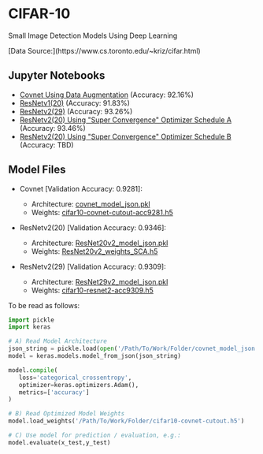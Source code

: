 # CIFAR-10
Small Image Detection Models Using Deep Learning
<p>[Data Source:](https://www.cs.toronto.edu/~kriz/cifar.html)

## Jupyter Notebooks
- [Covnet Using Data Augmentation](cifar10_COVNET_no_noise.ipynb) (Accuracy: 92.16%)
- [ResNetv1(20)](CIFAR_10_RESNETv1b_No_Noise.ipynb) (Accuracy: 91.83%)
- [ResNetv2(29)](CIFAR_10_RESNETv2c_No_Noise.ipynb) (Accuracy: 93.26%)
- [ResNetv2(20) Using "Super Convergence" Optimizer Schedule A](CIFAR10_ResNet20_SuperConvergence_A.ipynb) (Accuracy: 93.46%)
- [ResNetv2(20) Using "Super Convergence" Optimizer Schedule B](CIFAR10_ResNet20_SuperConvergence_B.ipynb) (Accuracy: TBD)

## Model Files
- Covnet [Validation Accuracy: 0.9281]:
  - Architecture: [covnet_model_json.pkl](covnet_model_json.pkl)
  - Weights: [cifar10-covnet-cutout-acc9281.h5](cifar10-covnet-cutout-acc9281.h5)
  
- ResNetv2(20) [Validation Accuracy: 0.9346]:
  - Architecture: [ResNet20v2_model_json.pkl](ResNet20v2_model_json.pkl)
  - Weights: [ResNet20v2_weights_SCA.h5](ResNet20v2_weights_SCA.h5)
  
- ResNetv2(29) [Validation Accuracy: 0.9309]:
  - Architecture: [ResNet29v2_model_json.pkl](ResNet29v2_model_json.pkl)
  - Weights: [cifar10-resnet2-acc9309.h5](cifar10-resnet2-acc9309.h5)


<p> To be read as follows:

```python
import pickle
import keras

# A) Read Model Architecture
json_string = pickle.load(open('/Path/To/Work/Folder/covnet_model_json.pkl',"rb"))
model = keras.models.model_from_json(json_string)

model.compile(
   loss='categorical_crossentropy', 
   optimizer=keras.optimizers.Adam(), 
   metrics=['accuracy']
)

# B) Read Optimized Model Weights
model.load_weights('/Path/To/Work/Folder/cifar10-covnet-cutout.h5')

# C) Use model for prediction / evaluation, e.g.:
model.evaluate(x_test,y_test)
```
